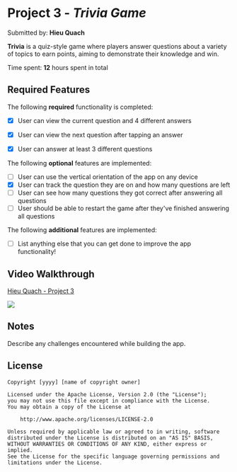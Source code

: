 # Project 3 - *Trivia Game*

Submitted by: **Hieu Quach**

**Trivia** is a quiz-style game where players answer questions about a variety of topics to earn points, aiming to demonstrate their knowledge and win. 

Time spent: **12** hours spent in total

## Required Features

The following **required** functionality is completed:

- [x] User can view the current question and 4 different answers
- [x] User can view the next question after tapping an answer
- [x] User can answer at least 3 different questions


The following **optional** features are implemented:

- [ ] User can use the vertical orientation of the app on any device
- [x] User can track the question they are on and how many questions are left
- [ ] User can see how many questions they got correct after answering all questions
- [ ] User should be able to restart the game after they've finished answering all questions

The following **additional** features are implemented:

- [ ] List anything else that you can get done to improve the app functionality!

## Video Walkthrough

<div>
    <a href="https://www.loom.com/share/26abe73bc1a04e73a86a8ea1e34705ed">
      <p>Hieu Quach - Project 3 </p>
    </a>
    <a href="https://www.loom.com/share/26abe73bc1a04e73a86a8ea1e34705ed">
      <img style="max-width:300px;" src="https://cdn.loom.com/sessions/thumbnails/26abe73bc1a04e73a86a8ea1e34705ed-f8c9f7a55c54fab2-full-play.gif">
    </a>
  </div>

## Notes

Describe any challenges encountered while building the app.

## License

    Copyright [yyyy] [name of copyright owner]

    Licensed under the Apache License, Version 2.0 (the "License");
    you may not use this file except in compliance with the License.
    You may obtain a copy of the License at

        http://www.apache.org/licenses/LICENSE-2.0

    Unless required by applicable law or agreed to in writing, software
    distributed under the License is distributed on an "AS IS" BASIS,
    WITHOUT WARRANTIES OR CONDITIONS OF ANY KIND, either express or implied.
    See the License for the specific language governing permissions and
    limitations under the License.